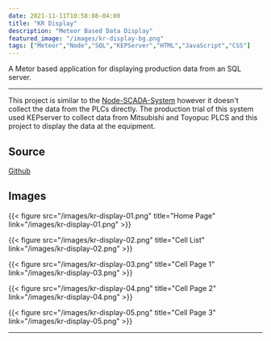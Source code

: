 ```yaml
---
date: 2021-11-11T10:58:08-04:00
title: "KR Display"
description: "Meteor Based Data Display"
featured_image: "/images/kr-display-bg.png"
tags: ["Meteor","Node","SQL","KEPServer","HTML","JavaScript","CSS"]
---
```


A Metor based application for displaying production data from an SQL server. 

<!--more-->

___

This project is similar to the [Node-SCADA-System](https://www.kylerassweiler.ca/software/node-scada-system) however it doesn't collect the data from the PLCs directly. The production trial of this system used KEPserver to collect data from Mitsubishi and Toyopuc PLCS and this project to display the data at the equipment.

## Source

[Github](https://github.com/rassweiler/kr-display)

## Images

{{< figure src="/images/kr-display-01.png" title="Home Page" link="/images/kr-display-01.png" >}}

{{< figure src="/images/kr-display-02.png" title="Cell List" link="/images/kr-display-02.png" >}}

{{< figure src="/images/kr-display-03.png" title="Cell Page 1" link="/images/kr-display-03.png" >}}

{{< figure src="/images/kr-display-04.png" title="Cell Page 2" link="/images/kr-display-04.png" >}}

{{< figure src="/images/kr-display-05.png" title="Cell Page 3" link="/images/kr-display-05.png" >}}

___